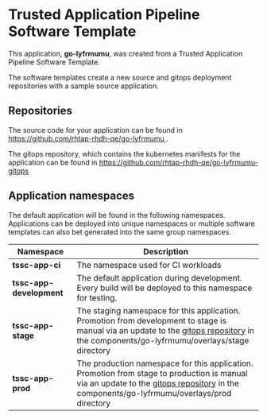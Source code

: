 # Trusted Application Pipeline Software Template

This application, **go-lyfrmumu**, was created from a Trusted Application Pipeline Software Template.

The software templates create a new source and gitops deployment repositories with a sample source application. 

## Repositories

The source code for your application can be found in [https://github.com/rhtap-rhdh-qe/go-lyfrmumu ](https://github.com/rhtap-rhdh-qe/go-lyfrmumu ).
 
The gitops repository, which contains the kubernetes manifests for the application can be found in 
[https://github.com/rhtap-rhdh-qe/go-lyfrmumu-gitops ](https://github.com/rhtap-rhdh-qe/go-lyfrmumu-gitops ) 

## Application namespaces 

The default application will be found in the following namespaces. Applications can be deployed into unique namespaces or multiple software templates can also bet generated into the same group namespaces.  

|  Namespace   |  Description   |  
| -------- | -------- |
| **tssc-app-ci** | The namespace used for CI workloads |
| **tssc-app-development** | The default application during development. Every build will be deployed to this namespace for testing. |
| **tssc-app-stage** | The staging namespace for this application. Promotion from development to stage is manual via an update to the [gitops repository](https://github.com/rhtap-rhdh-qe/go-lyfrmumu-gitops ) in the components/go-lyfrmumu/overlays/stage directory |
| **tssc-app-prod** | The production namespace for this application. Promotion from stage to production is manual via an update to the [gitops repository](https://github.com/rhtap-rhdh-qe/go-lyfrmumu-gitops ) in the components/go-lyfrmumu/overlays/prod directory |